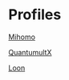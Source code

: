 # Profiles
[Mihomo](Mihomo/config.yaml)

[QuantumultX](QuantumultX/config.conf)

[Loon](Loon/config.conf)
